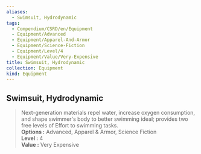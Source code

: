 ```yaml
---
aliases:
  - Swimsuit, Hydrodynamic
tags:
  - Compendium/CSRD/en/Equipment
  - Equipment/Advanced
  - Equipment/Apparel-And-Armor
  - Equipment/Science-Fiction
  - Equipment/Level/4
  - Equipment/Value/Very-Expensive
title: Swimsuit, Hydrodynamic
collection: Equipment
kind: Equipment
---
```

## Swimsuit, Hydrodynamic  
  
>Next-generation materials repel water, increase oxygen consumption, and shape swimmer's body to better swimming ideal; provides two free levels of Effort to swimming tasks.  
> **Options :** Advanced, Apparel & Armor, Science Fiction  
> **Level :** 4  
> **Value :** Very Expensive